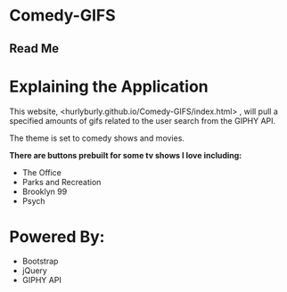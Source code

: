  Comedy-GIFS
=============

Read Me
-----------

# Explaining the Application

This website, <hurlyburly.github.io/Comedy-GIFS/index.html> , will pull a specified amounts of gifs related to the user search from the GIPHY API.  

The theme is set to comedy shows and movies.  

**There are buttons prebuilt for some tv shows I love including:**
+ The Office
+ Parks and Recreation
+ Brooklyn 99
+ Psych

# Powered By:
+ Bootstrap
+ jQuery
+ GIPHY API



